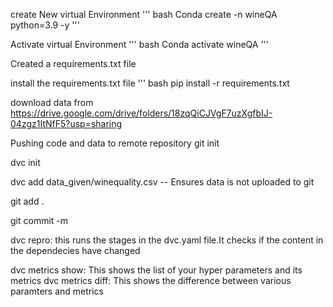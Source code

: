 
create New virtual Environment
''' bash
Conda create -n wineQA python=3.9 -y
'''

Activate virtual Environment
''' bash
Conda activate wineQA 
'''

Created a requirements.txt file

install the requirements.txt file
''' bash
pip install -r requirements.txt

download data from 
https://drive.google.com/drive/folders/18zqQiCJVgF7uzXgfbIJ-04zgz1ItNfF5?usp=sharing

Pushing code and data to remote repository
git init

dvc init

dvc add data_given/winequality.csv --  Ensures data is not uploaded to git

git add .

git commit -m

dvc repro: this runs the stages in the dvc.yaml file.It checks if the content in the dependecies have changed

dvc metrics show: This shows the list of your hyper parameters and its metrics
dvc metrics diff: This shows the difference between various paramters and metrics